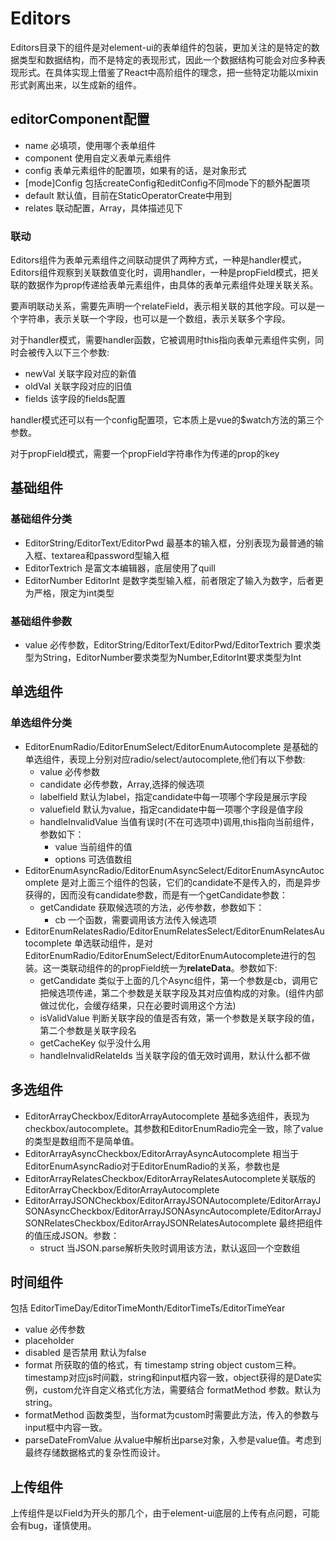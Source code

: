 # Editors

Editors目录下的组件是对element-ui的表单组件的包装，更加关注的是特定的数据类型和数据结构，而不是特定的表现形式，因此一个数据结构可能会对应多种表现形式。在具体实现上借鉴了React中高阶组件的理念，把一些特定功能以mixin形式剥离出来，以生成新的组件。

## editorComponent配置

* name 必填项，使用哪个表单组件
* component 使用自定义表单元素组件
* config 表单元素组件的配置项，如果有的话，是对象形式
* [mode]Config 包括createConfig和editConfig不同mode下的额外配置项
* default 默认值，目前在StaticOperatorCreate中用到
* relates 联动配置，Array，具体描述见下

### 联动

Editors组件为表单元素组件之间联动提供了两种方式，一种是handler模式，Editors组件观察到关联数值变化时，调用handler，一种是propField模式，把关联的数据作为prop传递给表单元素组件，由具体的表单元素组件处理关联关系。

要声明联动关系，需要先声明一个relateField，表示相关联的其他字段。可以是一个字符串，表示关联一个字段，也可以是一个数组，表示关联多个字段。

对于handler模式，需要handler函数，它被调用时this指向表单元素组件实例，同时会被传入以下三个参数:

* newVal 关联字段对应的新值
* oldVal 关联字段对应的旧值
* fields 该字段的fields配置

handler模式还可以有一个config配置项，它本质上是vue的$watch方法的第三个参数。

对于propField模式，需要一个propField字符串作为传递的prop的key

## 基础组件

### 基础组件分类

* EditorString/EditorText/EditorPwd 最基本的输入框，分别表现为最普通的输入框、textarea和password型输入框
* EditorTextrich 是富文本编辑器，底层使用了quill
* EditorNumber EditorInt 是数字类型输入框，前者限定了输入为数字，后者更为严格，限定为int类型

### 基础组件参数

* value 必传参数，EditorString/EditorText/EditorPwd/EditorTextrich 要求类型为String，EditorNumber要求类型为Number,EditorInt要求类型为Int

## 单选组件

### 单选组件分类

* EditorEnumRadio/EditorEnumSelect/EditorEnumAutocomplete 是基础的单选组件，表现上分别对应radio/select/autocomplete,他们有以下参数:
  * value 必传参数
  * candidate 必传参数，Array,选择的候选项
  * labelfield 默认为label，指定candidate中每一项哪个字段是展示字段
  * valuefield 默认为value，指定candidate中每一项哪个字段是值字段
  * handleInvalidValue 当值有误时(不在可选项中)调用,this指向当前组件，参数如下：
    * value 当前组件的值
    * options 可选值数组
* EditorEnumAsyncRadio/EditorEnumAsyncSelect/EditorEnumAsyncAutocomplete 是对上面三个组件的包装，它们的candidate不是传入的，而是异步获得的，因而没有candidate参数，而是有一个getCandidate参数：
  * getCandidate 获取候选项的方法，必传参数，参数如下：
    * cb 一个函数，需要调用该方法传入候选项
* EditorEnumRelatesRadio/EditorEnumRelatesSelect/EditorEnumRelatesAutocomplete 单选联动组件，是对EditorEnumRadio/EditorEnumSelect/EditorEnumAutocomplete进行的包装。这一类联动组件的的propField统一为**relateData**。参数如下:
  * getCandidate 类似于上面的几个Async组件，第一个参数是cb，调用它把候选项传递，第二个参数是关联字段及其对应值构成的对象。(组件内部做过优化，会缓存结果，只在必要时调用这个方法)
  * isValidValue 判断关联字段的值是否有效，第一个参数是关联字段的值，第二个参数是关联字段名
  * getCacheKey 似乎没什么用
  * handleInvalidRelateIds 当关联字段的值无效时调用，默认什么都不做

## 多选组件

* EditorArrayCheckbox/EditorArrayAutocomplete 基础多选组件，表现为checkbox/autocomplete。其参数和EditorEnumRadio完全一致，除了value的类型是数组而不是简单值。
* EditorArrayAsyncCheckbox/EditorArrayAsyncAutocomplete 相当于EditorEnumAsyncRadio对于EditorEnumRadio的关系，参数也是
* EditorArrayRelatesCheckbox/EditorArrayRelatesAutocomplete关联版的EditorArrayCheckbox/EditorArrayAutocomplete
* EditorArrayJSONCheckbox/EditorArrayJSONAutocomplete/EditorArrayJSONAsyncCheckbox/EditorArrayJSONAsyncAutocomplete/EditorArrayJSONRelatesCheckbox/EditorArrayJSONRelatesAutocomplete 最终把组件的值压成JSON。参数：
  * struct 当JSON.parse解析失败时调用该方法，默认返回一个空数组

## 时间组件

包括 EditorTimeDay/EditorTimeMonth/EditorTimeTs/EditorTimeYear

* value 必传参数
* placeholder
* disabled 是否禁用 默认为false
* format 所获取的值的格式，有 timestamp string object custom三种。timestamp对应js时间戳，string和input框内容一致，object获得的是Date实例，custom允许自定义格式化方法，需要结合 formatMethod 参数。默认为string。
* formatMethod 函数类型，当format为custom时需要此方法，传入的参数与input框中内容一致。
* parseDateFromValue 从value中解析出parse对象，入参是value值。考虑到最终存储数据格式的复杂性而设计。

## 上传组件

上传组件是以Field为开头的那几个，由于element-ui底层的上传有点问题，可能会有bug，谨慎使用。

